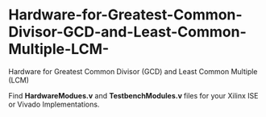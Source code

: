 # Hardware-for-Greatest-Common-Divisor-GCD-and-Least-Common-Multiple-LCM-
Hardware for Greatest Common Divisor (GCD) and Least Common Multiple (LCM)


Find <b>HardwareModues.v</b>  and <b>TestbenchModules.v </b> files for your Xilinx ISE or Vivado Implementations.
